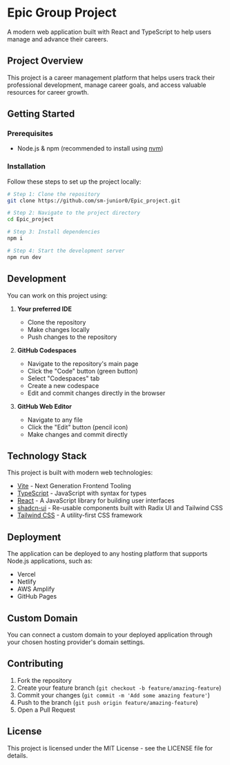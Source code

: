 # Epic Group Project

A modern web application built with React and TypeScript to help users manage and advance their careers.

## Project Overview

This project is a career management platform that helps users track their professional development, manage career goals, and access valuable resources for career growth.

## Getting Started

### Prerequisites

- Node.js & npm (recommended to install using [nvm](https://github.com/nvm-sh/nvm#installing-and-updating))

### Installation

Follow these steps to set up the project locally:

```sh
# Step 1: Clone the repository
git clone https://github.com/sm-junior0/Epic_project.git

# Step 2: Navigate to the project directory
cd Epic_project

# Step 3: Install dependencies
npm i

# Step 4: Start the development server
npm run dev
```

## Development

You can work on this project using:

1. **Your preferred IDE**
   - Clone the repository
   - Make changes locally
   - Push changes to the repository

2. **GitHub Codespaces**
   - Navigate to the repository's main page
   - Click the "Code" button (green button)
   - Select "Codespaces" tab
   - Create a new codespace
   - Edit and commit changes directly in the browser

3. **GitHub Web Editor**
   - Navigate to any file
   - Click the "Edit" button (pencil icon)
   - Make changes and commit directly

## Technology Stack

This project is built with modern web technologies:

- [Vite](https://vitejs.dev/) - Next Generation Frontend Tooling
- [TypeScript](https://www.typescriptlang.org/) - JavaScript with syntax for types
- [React](https://reactjs.org/) - A JavaScript library for building user interfaces
- [shadcn-ui](https://ui.shadcn.com/) - Re-usable components built with Radix UI and Tailwind CSS
- [Tailwind CSS](https://tailwindcss.com/) - A utility-first CSS framework

## Deployment

The application can be deployed to any hosting platform that supports Node.js applications, such as:
- Vercel
- Netlify
- AWS Amplify
- GitHub Pages

## Custom Domain

You can connect a custom domain to your deployed application through your chosen hosting provider's domain settings.

## Contributing

1. Fork the repository
2. Create your feature branch (`git checkout -b feature/amazing-feature`)
3. Commit your changes (`git commit -m 'Add some amazing feature'`)
4. Push to the branch (`git push origin feature/amazing-feature`)
5. Open a Pull Request

## License

This project is licensed under the MIT License - see the LICENSE file for details.